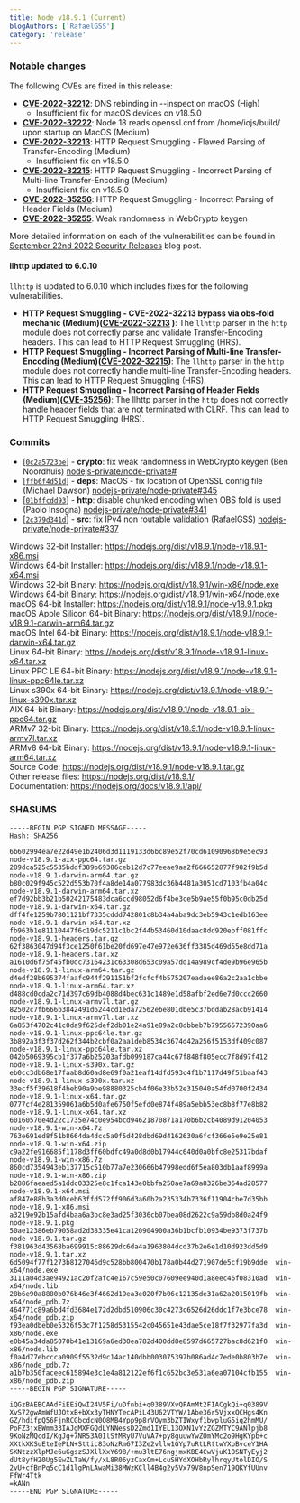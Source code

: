 ```yaml
---
title: Node v18.9.1 (Current)
blogAuthors: ['RafaelGSS']
category: 'release'
---
```


### Notable changes

The following CVEs are fixed in this release:

* **[CVE-2022-32212](https://cve.mitre.org/cgi-bin/cvename.cgi?name=CVE-2022-32212)**: DNS rebinding in --inspect on macOS (High)
  * Insufficient fix for macOS devices on v18.5.0
* **[CVE-2022-32222](https://cve.mitre.org/cgi-bin/cvename.cgi?name=CVE-2022-32222)**: Node 18 reads openssl.cnf from /home/iojs/build/ upon startup on MacOS (Medium)
* **[CVE-2022-32213](https://cve.mitre.org/cgi-bin/cvename.cgi?name=CVE-2022-32213)**: HTTP Request Smuggling - Flawed Parsing of Transfer-Encoding (Medium)
  * Insufficient fix on v18.5.0
* **[CVE-2022-32215](https://cve.mitre.org/cgi-bin/cvename.cgi?name=CVE-2022-32215)**: HTTP Request Smuggling - Incorrect Parsing of Multi-line Transfer-Encoding (Medium)
  * Insufficient fix on v18.5.0
* **[CVE-2022-35256](https://cve.mitre.org/cgi-bin/cvename.cgi?name=CVE-2022-35256)**: HTTP Request Smuggling - Incorrect Parsing of Header Fields (Medium)
* **[CVE-2022-35255](https://cve.mitre.org/cgi-bin/cvename.cgi?name=CVE-2022-35255)**: Weak randomness in WebCrypto keygen

More detailed information on each of the vulnerabilities can be found in [September 22nd 2022 Security Releases](https://nodejs.org/en/blog/vulnerability/september-2022-security-releases/) blog post.

#### llhttp updated to 6.0.10

`llhttp` is updated to 6.0.10 which includes fixes for the following vulnerabilities.

* **HTTP Request Smuggling - CVE-2022-32213 bypass via obs-fold mechanic (Medium)([CVE-2022-32213](https://cve.mitre.org/cgi-bin/cvename.cgi?name=CVE-2022-32213) )**: The `llhttp` parser in the `http` module does not correctly parse and validate Transfer-Encoding headers. This can lead to HTTP Request Smuggling (HRS).
* **HTTP Request Smuggling - Incorrect Parsing of Multi-line Transfer-Encoding (Medium)([CVE-2022-32215](https://cve.mitre.org/cgi-bin/cvename.cgi?name=CVE-2022-32215))**: The `llhttp` parser in the `http` module does not correctly handle multi-line Transfer-Encoding headers. This can lead to HTTP Request Smuggling (HRS).
* **HTTP Request Smuggling - Incorrect Parsing of Header Fields (Medium)([CVE-35256](https://cve.mitre.org/cgi-bin/cvename.cgi?name=CVE-2022-35256))**: The llhttp parser in the `http` does not correctly handle header fields that are not terminated with CLRF. This can lead to HTTP Request Smuggling (HRS).

### Commits

* \[[`0c2a5723be`](https://github.com/nodejs/node/commit/0c2a5723be)] - **crypto**: fix weak randomness in WebCrypto keygen (Ben Noordhuis) [nodejs-private/node-private#](https://github.com/nodejs-private/node-private/pull/346)
* \[[`ffb6f4d51d`](https://github.com/nodejs/node/commit/ffb6f4d51d)] - **deps**: MacOS - fix location of OpenSSL config file (Michael Dawson) [nodejs-private/node-private#345](https://github.com/nodejs-private/node-private/pull/345)
* \[[`01bffcdd93`](https://github.com/nodejs/node/commit/01bffcdd93)] - **http**: disable chunked encoding when OBS fold is used (Paolo Insogna) [nodejs-private/node-private#341](https://github.com/nodejs-private/node-private/pull/341)
* \[[`2c379d341d`](https://github.com/nodejs/node/commit/2c379d341d)] - **src**: fix IPv4 non routable validation (RafaelGSS) [nodejs-private/node-private#337](https://github.com/nodejs-private/node-private/pull/337)

Windows 32-bit Installer: https://nodejs.org/dist/v18.9.1/node-v18.9.1-x86.msi<br>
Windows 64-bit Installer: https://nodejs.org/dist/v18.9.1/node-v18.9.1-x64.msi<br>
Windows 32-bit Binary: https://nodejs.org/dist/v18.9.1/win-x86/node.exe<br>
Windows 64-bit Binary: https://nodejs.org/dist/v18.9.1/win-x64/node.exe<br>
macOS 64-bit Installer: https://nodejs.org/dist/v18.9.1/node-v18.9.1.pkg<br>
macOS Apple Silicon 64-bit Binary: https://nodejs.org/dist/v18.9.1/node-v18.9.1-darwin-arm64.tar.gz<br>
macOS Intel 64-bit Binary: https://nodejs.org/dist/v18.9.1/node-v18.9.1-darwin-x64.tar.gz<br>
Linux 64-bit Binary: https://nodejs.org/dist/v18.9.1/node-v18.9.1-linux-x64.tar.xz<br>
Linux PPC LE 64-bit Binary: https://nodejs.org/dist/v18.9.1/node-v18.9.1-linux-ppc64le.tar.xz<br>
Linux s390x 64-bit Binary: https://nodejs.org/dist/v18.9.1/node-v18.9.1-linux-s390x.tar.xz<br>
AIX 64-bit Binary: https://nodejs.org/dist/v18.9.1/node-v18.9.1-aix-ppc64.tar.gz<br>
ARMv7 32-bit Binary: https://nodejs.org/dist/v18.9.1/node-v18.9.1-linux-armv7l.tar.xz<br>
ARMv8 64-bit Binary: https://nodejs.org/dist/v18.9.1/node-v18.9.1-linux-arm64.tar.xz<br>
Source Code: https://nodejs.org/dist/v18.9.1/node-v18.9.1.tar.gz<br>
Other release files: https://nodejs.org/dist/v18.9.1/<br>
Documentation: https://nodejs.org/docs/v18.9.1/api/

### SHASUMS

```
-----BEGIN PGP SIGNED MESSAGE-----
Hash: SHA256

6b602994ea7e22d49e1b2406d3d1119133d6bc89e52f70cd61090968b9e5ec93  node-v18.9.1-aix-ppc64.tar.gz
289dca525c5535bddf389b69386ceb12d7c77eeae9aa2f666652877f982f9b5d  node-v18.9.1-darwin-arm64.tar.gz
b80c029f945c522d553b70f4a8de14a077983dc36b4481a3051cd7103fb4a04c  node-v18.9.1-darwin-arm64.tar.xz
ef7d92bb3b21b50242175483dca6ccd98052d6f4be3ce5b9ae55f0b95c0db25d  node-v18.9.1-darwin-x64.tar.gz
dff4fe1259b7801121bf7335cddd742801c8b34a4aba9dc3eb5943c1edb163ee  node-v18.9.1-darwin-x64.tar.xz
fb963b1e81110447f6c19dc5211c1bc2f44b53460d10daac8dd920ebff081ffc  node-v18.9.1-headers.tar.gz
62f3863047d94f3ce1250f61be20fd697e47e972e636ff3385d469d55e8dd71a  node-v18.9.1-headers.tar.xz
a1610d6f75f45fb0dc73164231c63308d653c09a57dd14a989cf4de9b96e965b  node-v18.9.1-linux-arm64.tar.gz
d4edf28b695374faafc944f291151bf2fcfcf4b575207eadaee86a2c2aa1cbbe  node-v18.9.1-linux-arm64.tar.xz
d488cd0cda2c71d397c69db4088d4bec631c1489e1d58afbf2ed6e7d0ccc2660  node-v18.9.1-linux-armv7l.tar.gz
82502c7fb666b3842491d6244cd1eda72562ebe801dbe5c37bddab28acb91414  node-v18.9.1-linux-armv7l.tar.xz
6a853f4702c41c0da9f625def2db01e24a91e89a2c8dbbeb7b79556572390aa6  node-v18.9.1-linux-ppc64le.tar.gz
3b892a3f3f37d262f344b2cbf0a2aa1deb8534c3674d42a256f5153df409c087  node-v18.9.1-linux-ppc64le.tar.xz
042b5069395cb1f377a6b25203afdb099187ca44c67f848f805ecc7f8d97f412  node-v18.9.1-linux-s390x.tar.gz
eb0cc3db68e17faab8d60ad8e69f0a21eaf14dfd593c4f1b7117d49f51baaf43  node-v18.9.1-linux-s390x.tar.xz
33ecf5f39618f4beb90a9be98880325cb4f06e33b52e315040a54fd0700f2434  node-v18.9.1-linux-x64.tar.gz
0777cf4e281359061a6b5d0afe6750f5efd0e874f489a5ebb53ec8b8f77e8b82  node-v18.9.1-linux-x64.tar.xz
60160570e4d22c1735e74c0e954bcd94621870871a170b6b2cb4089d91204053  node-v18.9.1-win-x64.7z
763e691ed8f51b8664da4dcc5a0f5d428dbd69d4162630a6fcf366e5e9e25e81  node-v18.9.1-win-x64.zip
c9a22fe916685f1178d3ff60bdfc49a0d8d0b17944c640d0a0bfc8e25317bdaf  node-v18.9.1-win-x86.7z
860cd7354943eb137715c510b77a7e230666b47998edd6f5ea803db1aaf8999a  node-v18.9.1-win-x86.zip
b2886faeaed5a1ddc03325e8c1fca143e0bbfa250ae7a69a8326be364ad28577  node-v18.9.1-x64.msi
af847e88b3a3d0ceb63ffd572ff906d3a60b2a235334b7336f11904cbe7d35bb  node-v18.9.1-x86.msi
a3219e92b15afd4baa6a3bc8e3ad25f3036cb07bea08d2622c9a59db8d0a24f9  node-v18.9.1.pkg
50ae12386eb79058ad2d38335e41ca120904900a36b1bcfb10934be9373f737b  node-v18.9.1.tar.gz
f381963d43568ba699915c88629dc6da4a1963804dcd37b2e6e1d10d923dd5d9  node-v18.9.1.tar.xz
6d5094f77f1273b8127046d9c528bb800470b178a0b44d271907de5cf19b9dde  win-x64/node.exe
3111a04d3ae94921ac20f2afc4e167c59e50c07609ee940d1a8eec46f08310ad  win-x64/node.lib
28b6e90a8880b076b46e3f4662d19ea3e020f7b06c12135de31a62a2015019fb  win-x64/node_pdb.7z
464771c89a6bd4fd3684e172d2dbd510906c30c4273c6526d26ddc1f7e3bce78  win-x64/node_pdb.zip
f93ea0dbeb0e5326f53c7f1258d5315542c045651e43dae5ce18f7f32977fa3d  win-x86/node.exe
e0b45a34da85070b41e13169a6ed30ea782d400dd8e8597d665727bac8d621f0  win-x86/node.lib
f0a4d77ebccca0909f5532d9c14ac140dbb003075397b086ad4c7ede0b803b7e  win-x86/node_pdb.7z
a1b7b350faceec615894e3c1e4a812122ef6f1c652bc3e531a6ea07104cfb155  win-x86/node_pdb.zip
-----BEGIN PGP SIGNATURE-----

iQGzBAEBCAAdFiEEiQwI24V5Fi/uDfnbi+q0389VXvQFAmMt2FIACgkQi+q0389V
XvS72gwAmWfUJOtxB+bXx3yTHNYTecAPiL43U62VTYW/1Abe36r5VjxxQCHgs4Kn
GZ/hdifpQ56FjnRCGbcdcN0O8MB4Ypp9p8rVOym3bZTIWxyf1bwpluG5iq2hmMU/
PoFZ3jxEWmm33IAJgMXFGQdLYNNessD2Zmd1IYEL13OXN1vYzZGZMTYC9ANlpjb8
9KoNzMQcdI/KgJg+7NR53A0IlSfMRyU7VuVA7+py8guuwYwZOmYMc2o9HgKYpb+c
XXtkXKSuEteIePLN+Sttic83oNzRm67I3Ze2vllw1GYp7uRtLRttwYXpBvceY1HA
SKNtzzXlpMJe6uGgszSJXllXxY698/+mu3ltE76ngjmxKBE4CwVjuK1OSNTyEyj2
dUt8yfH20Ug5EwZLTaW/fy/xL8R06yzCaxCm+LcuSHYdXOHbRylhrqyUtolDIO/S
2vU+cfBnPq5cC1d1lgPnLAwaMi38MWzKCll4B4g2y5Vx79V8npSen719QKYfUUnv
FfWr4Ttk
=kANn
-----END PGP SIGNATURE-----

```
